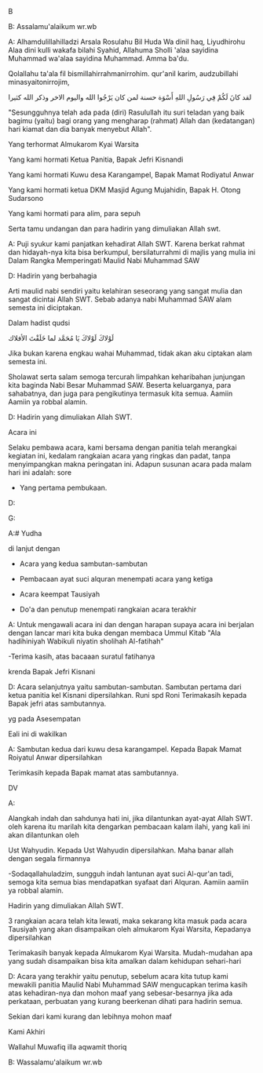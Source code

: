 B

B: Assalamu'alaikum wr.wb

A: Alhamdulillahilladzi Arsala Rosulahu Bil Huda Wa dinil haq, Liyudhirohu Alaa dini kulli wakafa bilahi Syahid, Allahuma Sholli 'alaa sayidina Muhammad wa'alaa sayidina Muhammad. Amma ba'du.

Qolallahu ta'ala fil bismillahirrahmanirrohim. qur'anil karim, audzubillahi minasyaitonirrojim,

لقد كانَ لَكُمْ فِي رَسُولِ اللهِ أَسْوَة حسنة لمن كان يَرْجُوا الله واليوم الاخر وذكر الله كثيرا

"Sesungguhnya telah ada pada (diri) Rasulullah itu suri teladan yang baik bagimu (yaitu) bagi orang yang mengharap (rahmat) Allah dan (kedatangan) hari kiamat dan dia banyak menyebut Allah".

Yang terhormat Almukarom Kyai Warsita

Yang kami hormati Ketua Panitia, Bapak Jefri Kisnandi

Yang kami hormati Kuwu desa Karangampel, Bapak Mamat Rodiyatul Anwar

Yang kami hormati ketua DKM Masjid Agung Mujahidin, Bapak H. Otong Sudarsono

Yang kami hormati para alim, para sepuh

Serta tamu undangan dan para hadirin yang dimuliakan Allah swt.

A: Puji syukur kami panjatkan kehadirat Allah SWT. Karena berkat rahmat dan hidayah-nya kita bisa berkumpul, bersilaturrahmi di majlis yang mulia ini Dalam Rangka Memperingati Maulid Nabi Muhammad SAW

D: Hadirin yang berbahagia

Arti maulid nabi sendiri yaitu kelahiran seseorang yang sangat mulia dan sangat dicintai Allah SWT. Sebab adanya nabi Muhammad SAW alam semesta ini diciptakan.

Dalam hadist qudsi

لَوْلاكَ لَوْلاكَ يَا مُحَمَّد لما خَلَقْتَ الأفلاك

Jika bukan karena engkau wahai Muhammad, tidak akan aku ciptakan alam semesta ini.

Sholawat serta salam semoga tercurah limpahkan keharibahan junjungan kita baginda Nabi Besar Muhammad SAW. Beserta keluarganya, para sahabatnya, dan juga para pengikutinya termasuk kita semua. Aamiin Aamiin ya robbal alamin.

D: Hadirin yang dimuliakan Allah SWT.

Acara ini

Selaku pembawa acara, kami bersama dengan panitia telah merangkai kegiatan ini, kedalam rangkaian acara yang ringkas dan padat, tanpa menyimpangkan makna peringatan ini. Adapun susunan acara pada malam hari ini adalah: sore

- Yang pertama pembukaan.

D:

G:

A:# Yudha



di lanjut dengan

- Acara yang kedua sambutan-sambutan

- Pembacaan ayat suci alquran menempati acara yang ketiga

- Acara keempat Tausiyah

- Do'a dan penutup menempati rangkaian acara terakhir

A: Untuk mengawali acara ini dan dengan harapan supaya acara ini berjalan dengan lancar mari kita buka dengan membaca Ummul Kitab "Ala hadihiniyah Wabikuli niyatin sholihah Al-fatihah"

-Terima kasih, atas bacaaan suratul fatihanya

krenda Bapak Jefri Kisnani

D: Acara selanjutnya yaitu sambutan-sambutan. Sambutan pertama dari ketua panitia kel Kisnani dipersilahkan. Runi spd Roni Terimakasih kepada Bapak jefri atas sambutannya.

yg pada Asesempatan

Eali ini di wakilkan

A: Sambutan kedua dari kuwu desa karangampel. Kepada Bapak Mamat Roiyatul Anwar dipersilahkan

Terimkasih kepada Bapak mamat atas sambutannya.

DV

A:

Alangkah indah dan sahdunya hati ini, jika dilantunkan ayat-ayat Allah SWT. oleh karena itu marilah kita dengarkan pembacaan kalam ilahi, yang kali ini akan dilantunkan oleh

Ust Wahyudin. Kepada Ust Wahyudin dipersilahkan. Maha banar allah dengan segala firmannya

-Sodaqallahuladzim, sungguh indah lantunan ayat suci Al-qur'an tadi, semoga kita semua bias mendapatkan syafaat dari Alquran. Aamiin aamiin ya robbal alamin.

Hadirin yang dimuliakan Allah SWT.

3 rangkaian acara telah kita lewati, maka sekarang kita masuk pada acara Tausiyah yang akan disampaikan oleh almukarom Kyai Warsita, Kepadanya dipersilahkan

Terimakasih banyak kepada Almukarom Kyai Warsita. Mudah-mudahan apa yang sudah disampaikan bisa kita amalkan dalam kehidupan sehari-hari

D: Acara yang terakhir yaitu penutup, sebelum acara kita tutup kami mewakili panitia Maulid Nabi Muhammad SAW mengucapkan terima kasih atas kehadiran-nya dan mohon maaf yang sebesar-besarnya jika ada perkataan, perbuatan yang kurang beerkenan dihati para hadirin semua.

Sekian dari kami kurang dan lebihnya mohon maaf

Kami Akhiri

Wallahul Muwafiq illa aqwamit thoriq

B: Wassalamu'alaikum wr.wb